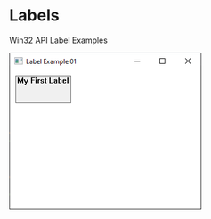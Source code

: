 # Labels
Win32 API Label Examples

![Labels Example 01 Screenshot](figures/labels_ex01_screen.png "Labels Example 01")
